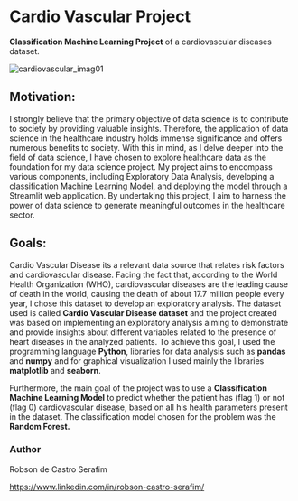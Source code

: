 # Cardio Vascular Project
**Classification Machine Learning Project** of a  cardiovascular diseases dataset.

![cardiovascular_imag01](https://user-images.githubusercontent.com/99512194/175938528-d1c25734-c7cf-4050-9268-9237180a3f7b.png)

## Motivation:

I strongly believe that the primary objective of data science is to contribute to society by providing valuable insights. Therefore, the application of data science in the healthcare industry holds immense significance and offers numerous benefits to society. With this in mind, as I delve deeper into the field of data science, I have chosen to explore healthcare data as the foundation for my data science project. My project aims to encompass various components, including Exploratory Data Analysis, developing a classification Machine Learning Model, and deploying the model through a Streamlit web application. By undertaking this project, I aim to harness the power of data science to generate meaningful outcomes in the healthcare sector.

## Goals:

Cardio Vascular Disease its a relevant data source that relates risk factors and cardiovascular disease. Facing the fact that, according to the World Health Organization (WHO), cardiovascular diseases are the leading cause of death in the world, causing the death of about 17.7 million people every year, I chose this dataset to develop an exploratory analysis.
The dataset used is called **Cardio Vascular Disease dataset** and the project created was based on implementing an exploratory analysis aiming to demonstrate and provide insights about different variables related to the presence of heart diseases in the analyzed patients. 
To achieve this goal, I used the programming language **Python**, libraries for data analysis such as **pandas** and **numpy** and for graphical visualization I used mainly the libraries **matplotlib** and **seaborn**. 

Furthermore, the main goal of the project was to use a **Classification Machine Learning Model** to predict whether the patient has (flag 1) or not (flag 0) cardiovascular disease, based on all his health parameters present in the dataset. The classification model chosen for the problem was the **Random Forest.**

### Author
Robson de Castro Serafim

https://www.linkedin.com/in/robson-castro-serafim/
